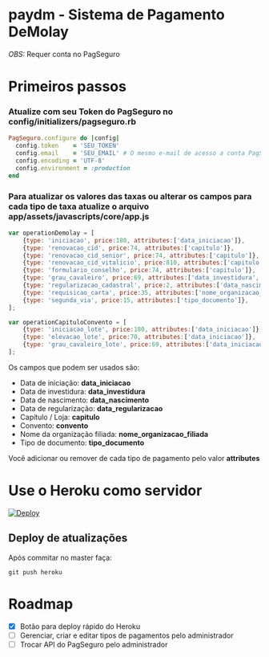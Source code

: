 paydm - Sistema de Pagamento DeMolay
=====

*OBS:* Requer conta no PagSeguro

# Primeiros passos

### Atualize com seu Token do PagSeguro no config/initializers/pagseguro.rb

```ruby
PagSeguro.configure do |config|
  config.token    = 'SEU_TOKEN'
  config.email    = 'SEU_EMAIL' # O mesmo e-mail de acesso a conta PagSeguro
  config.encoding = 'UTF-8'
  config.environment = :production
end
```

### Para atualizar os valores das taxas ou alterar os campos para cada tipo de taxa atualize o arquivo app/assets/javascripts/core/app.js

```javascript
var operationDemolay = [
    {type: 'iniciacao', price:180, attributes:['data_iniciacao']},
    {type: 'renovacao_cid', price:74, attributes:['capitulo']},
    {type: 'renovacao_cid_senior', price:74, attributes:['capitulo']},
    {type: 'renovacao_cid_vitalicio', price:810, attributes:['capitulo']},
    {type: 'formulario_conselho', price:74, attributes:['capitulo']},
    {type: 'grau_cavaleiro', price:69, attributes:['data_investidura','convento']},
    {type: 'regularizacao_cadastral', price:2, attributes:['data_nascimento','data_regularizacao']},
    {type: 'requisicao_carta', price:35, attributes:['nome_organizacao_filiada']},
    {type: 'segunda_via', price:15, attributes:['tipo_documento']},
];

var operationCapituloConvento = [
    {type: 'iniciacao_lote', price:180, attributes:['data_iniciacao']},
    {type: 'elevacao_lote', price:70, attributes:['data_iniciacao']},
    {type: 'grau_cavaleiro_lote', price:69, attributes:['data_iniciacao']},
];
```

Os campos que podem ser usados são:
* Data de iniciação: **data_iniciacao**
* Data de investidura: **data_investidura**
* Data de nascimento: **data_nascimento**
* Data de regularização: **data_regularizacao**
* Capítulo / Loja: **capitulo**
* Convento: **convento**
* Nome da organização filiada: **nome_organizacao_filiada**
* Tipo de documento: **tipo_documento**

Você adicionar ou remover de cada tipo de pagamento pelo valor **attributes**

# Use o Heroku como servidor
[![Deploy](https://www.herokucdn.com/deploy/button.svg)](https://heroku.com/deploy?template=https://github.com/candidosales/paydm)

## Deploy de atualizações

Após commitar no master faça:
```
git push heroku
```

# Roadmap
- [x] Botão para deploy rápido do Heroku
- [ ] Gerenciar, criar e editar tipos de pagamentos pelo administrador
- [ ] Trocar API do PagSeguro pelo administrador